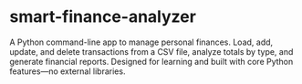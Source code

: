 # smart-finance-analyzer
A Python command-line app to manage personal finances. Load, add, update, and delete transactions from a CSV file, analyze totals by type, and generate financial reports. Designed for learning and built with core Python features—no external libraries.
